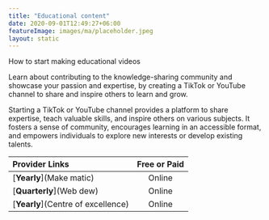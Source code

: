 ```yaml
---
title: "Educational content"
date: 2020-09-01T12:49:27+06:00
featureImage: images/ma/placeholder.jpeg
layout: static
---
```


How to start making educational videos

Learn about contributing to the knowledge-sharing community and showcase your passion and expertise, by creating a TikTok or YouTube channel to share and inspire others to learn and grow.

Starting a TikTok or YouTube channel provides a platform to share expertise, teach valuable skills, and inspire others on various subjects. It fosters a sense of community, encourages learning in an accessible format, and empowers individuals to explore new interests or develop existing talents.

| Provider Links      | Free or Paid  |  
| :-----------          | :--------------:      |  
| [**Yearly**](Make matic) | Online | 
| [**Quarterly**](Web dew) | Online | 
| [**Yearly**](Centre of excellence) | Online | 
  

<br/><br/>






